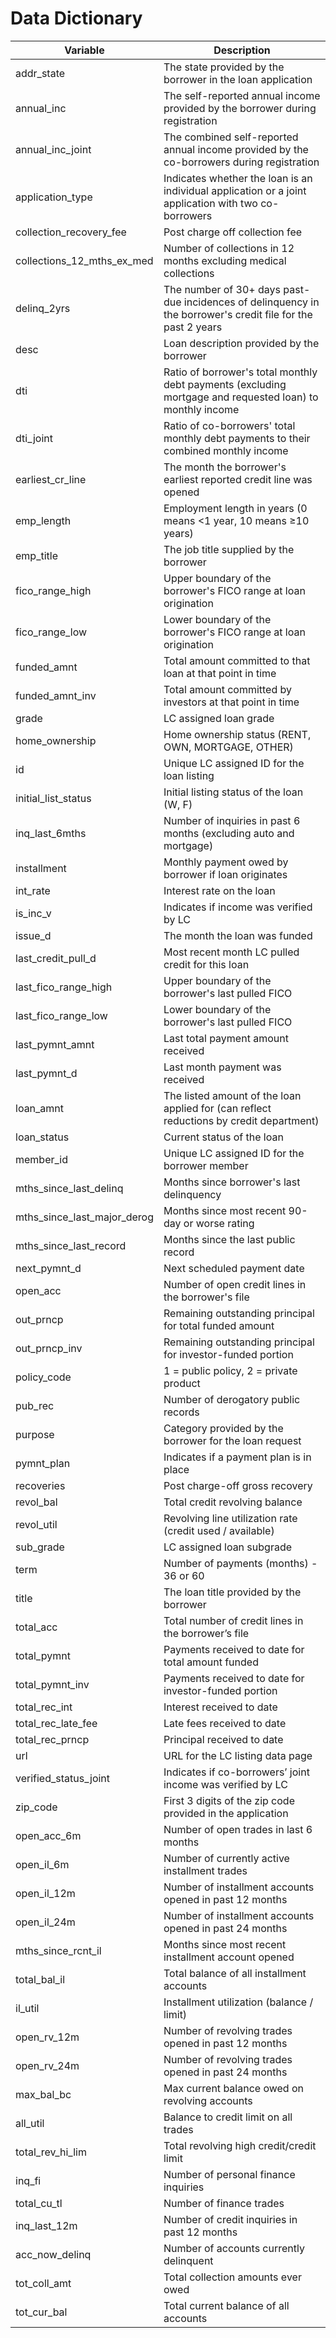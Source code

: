 # Data Dictionary

| Variable | Description |
|----------|-------------|
| addr_state | The state provided by the borrower in the loan application |
| annual_inc | The self-reported annual income provided by the borrower during registration |
| annual_inc_joint | The combined self-reported annual income provided by the co-borrowers during registration |
| application_type | Indicates whether the loan is an individual application or a joint application with two co-borrowers |
| collection_recovery_fee | Post charge off collection fee |
| collections_12_mths_ex_med | Number of collections in 12 months excluding medical collections |
| delinq_2yrs | The number of 30+ days past-due incidences of delinquency in the borrower's credit file for the past 2 years |
| desc | Loan description provided by the borrower |
| dti | Ratio of borrower's total monthly debt payments (excluding mortgage and requested loan) to monthly income |
| dti_joint | Ratio of co-borrowers' total monthly debt payments to their combined monthly income |
| earliest_cr_line | The month the borrower's earliest reported credit line was opened |
| emp_length | Employment length in years (0 means <1 year, 10 means ≥10 years) |
| emp_title | The job title supplied by the borrower |
| fico_range_high | Upper boundary of the borrower's FICO range at loan origination |
| fico_range_low | Lower boundary of the borrower's FICO range at loan origination |
| funded_amnt | Total amount committed to that loan at that point in time |
| funded_amnt_inv | Total amount committed by investors at that point in time |
| grade | LC assigned loan grade |
| home_ownership | Home ownership status (RENT, OWN, MORTGAGE, OTHER) |
| id | Unique LC assigned ID for the loan listing |
| initial_list_status | Initial listing status of the loan (W, F) |
| inq_last_6mths | Number of inquiries in past 6 months (excluding auto and mortgage) |
| installment | Monthly payment owed by borrower if loan originates |
| int_rate | Interest rate on the loan |
| is_inc_v | Indicates if income was verified by LC |
| issue_d | The month the loan was funded |
| last_credit_pull_d | Most recent month LC pulled credit for this loan |
| last_fico_range_high | Upper boundary of the borrower's last pulled FICO |
| last_fico_range_low | Lower boundary of the borrower's last pulled FICO |
| last_pymnt_amnt | Last total payment amount received |
| last_pymnt_d | Last month payment was received |
| loan_amnt | The listed amount of the loan applied for (can reflect reductions by credit department) |
| loan_status | Current status of the loan |
| member_id | Unique LC assigned ID for the borrower member |
| mths_since_last_delinq | Months since borrower's last delinquency |
| mths_since_last_major_derog | Months since most recent 90-day or worse rating |
| mths_since_last_record | Months since the last public record |
| next_pymnt_d | Next scheduled payment date |
| open_acc | Number of open credit lines in the borrower's file |
| out_prncp | Remaining outstanding principal for total funded amount |
| out_prncp_inv | Remaining outstanding principal for investor-funded portion |
| policy_code | 1 = public policy, 2 = private product |
| pub_rec | Number of derogatory public records |
| purpose | Category provided by the borrower for the loan request |
| pymnt_plan | Indicates if a payment plan is in place |
| recoveries | Post charge-off gross recovery |
| revol_bal | Total credit revolving balance |
| revol_util | Revolving line utilization rate (credit used / available) |
| sub_grade | LC assigned loan subgrade |
| term | Number of payments (months) - 36 or 60 |
| title | The loan title provided by the borrower |
| total_acc | Total number of credit lines in the borrower’s file |
| total_pymnt | Payments received to date for total amount funded |
| total_pymnt_inv | Payments received to date for investor-funded portion |
| total_rec_int | Interest received to date |
| total_rec_late_fee | Late fees received to date |
| total_rec_prncp | Principal received to date |
| url | URL for the LC listing data page |
| verified_status_joint | Indicates if co-borrowers’ joint income was verified by LC |
| zip_code | First 3 digits of the zip code provided in the application |
| open_acc_6m | Number of open trades in last 6 months |
| open_il_6m | Number of currently active installment trades |
| open_il_12m | Number of installment accounts opened in past 12 months |
| open_il_24m | Number of installment accounts opened in past 24 months |
| mths_since_rcnt_il | Months since most recent installment account opened |
| total_bal_il | Total balance of all installment accounts |
| il_util | Installment utilization (balance / limit) |
| open_rv_12m | Number of revolving trades opened in past 12 months |
| open_rv_24m | Number of revolving trades opened in past 24 months |
| max_bal_bc | Max current balance owed on revolving accounts |
| all_util | Balance to credit limit on all trades |
| total_rev_hi_lim | Total revolving high credit/credit limit |
| inq_fi | Number of personal finance inquiries |
| total_cu_tl | Number of finance trades |
| inq_last_12m | Number of credit inquiries in past 12 months |
| acc_now_delinq | Number of accounts currently delinquent |
| tot_coll_amt | Total collection amounts ever owed |
| tot_cur_bal | Total current balance of all accounts |
